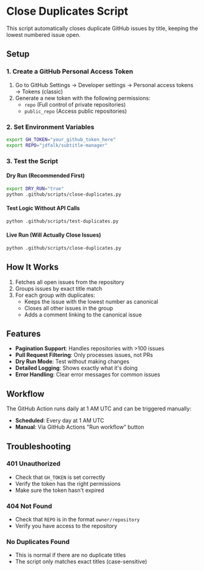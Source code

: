 # Close Duplicates Script

This script automatically closes duplicate GitHub issues by title, keeping the lowest numbered issue open.

## Setup

### 1. Create a GitHub Personal Access Token

1. Go to GitHub Settings → Developer settings → Personal access tokens → Tokens (classic)
2. Generate a new token with the following permissions:
   - `repo` (Full control of private repositories)
   - `public_repo` (Access public repositories)

### 2. Set Environment Variables

```bash
export GH_TOKEN="your_github_token_here"
export REPO="jdfalk/subtitle-manager"
```

### 3. Test the Script

#### Dry Run (Recommended First)
```bash
export DRY_RUN="true"
python .github/scripts/close-duplicates.py
```

#### Test Logic Without API Calls
```bash
python .github/scripts/test-duplicates.py
```

#### Live Run (Will Actually Close Issues)
```bash
python .github/scripts/close-duplicates.py
```

## How It Works

1. Fetches all open issues from the repository
2. Groups issues by exact title match
3. For each group with duplicates:
   - Keeps the issue with the lowest number as canonical
   - Closes all other issues in the group
   - Adds a comment linking to the canonical issue

## Features

- **Pagination Support**: Handles repositories with >100 issues
- **Pull Request Filtering**: Only processes issues, not PRs
- **Dry Run Mode**: Test without making changes
- **Detailed Logging**: Shows exactly what it's doing
- **Error Handling**: Clear error messages for common issues

## Workflow

The GitHub Action runs daily at 1 AM UTC and can be triggered manually:

- **Scheduled**: Every day at 1 AM UTC
- **Manual**: Via GitHub Actions "Run workflow" button

## Troubleshooting

### 401 Unauthorized
- Check that `GH_TOKEN` is set correctly
- Verify the token has the right permissions
- Make sure the token hasn't expired

### 404 Not Found
- Check that `REPO` is in the format `owner/repository`
- Verify you have access to the repository

### No Duplicates Found
- This is normal if there are no duplicate titles
- The script only matches exact titles (case-sensitive)
